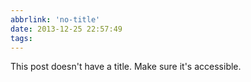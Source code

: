 ```yaml
---
abbrlink: 'no-title'
date: 2013-12-25 22:57:49
tags:
---
```


This post doesn't have a title. Make sure it's accessible.